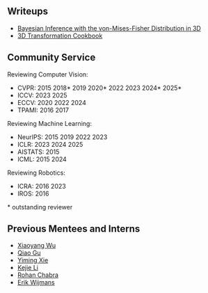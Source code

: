 ## Writeups

- [Bayesian Inference with the von-Mises-Fisher Distribution in 3D](/download/straub2017vonMisesFisherInference.pdf)
- [3D Transformation Cookbook](/download/straubTransformationCookbook.pdf)

## Community Service

Reviewing Computer Vision:
- CVPR: 2015 2018* 2019 2020* 2022 2023 2024* 2025*
- ICCV: 2023 2025
- ECCV: 2020 2022 2024
- TPAMI: 2016 2017

Reviewing Machine Learning:
- NeurIPS: 2015 2019 2022 2023
- ICLR: 2023 2024 2025
- AISTATS: 2015
- ICML: 2015 2024

Reviewing Robotics:
- ICRA: 2016 2023
- IROS: 2016

\* outstanding reviewer

## Previous Mentees and Interns

- [Xiaoyang Wu](https://xywu.me/)
- [Qiao Gu](https://georgegu1997.github.io)
- [Yiming Xie](https://ymingxie.github.io)
- [Kejie Li](https://likojack.github.io/kejieli/)
- [Rohan Chabra](https://scholar.google.com/citations?user=A3x7UAYAAAAJ)
- [Erik Wijmans](https://wijmans.xyz)

